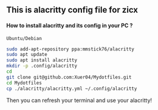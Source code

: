 ## This is alacritty config file for zicx
#### How to install alacritty and its config in your PC ?
`Ubuntu/Debian`
```bash
sudo add-apt-repository ppa:mmstick76/alacritty 
sudo apt update
sudo apt install alacritty
mkdir -p .config/alacritty
cd
git clone git@github.com:Xuer04/Mydotfiles.git 
cd Mydotfiles
cp ./alacritty/alacritty.yml ~/.config/alacritty
```
Then you can refresh your terminal and use your alacritty!
